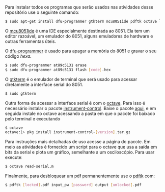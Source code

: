 Para instalar todos os programas que serão usados nas atividades desse repositório use o seguinte comando:

```bash
$ sudo apt-get install dfu-programmer gtkterm mcu8051ide pdftk octave liboctave-dev
```

O [mcu8051ide](http://www.moravia-microsystems.com/mcu-8051-ide/) é uma IDE especialmente destinada ao 8051. Ela tem um editor razoável, um emulador do 8051, alguns emuladores de hardware e outras ferramentas úteis.

O [dfu-programmer](https://dfu-programmer.github.io/) é usado para apagar a memória do 8051 e gravar o seu código *hexa*.

```bash
$ sudo dfu-programmer at89c5131 erase
$ sudo dfu-programmer at89c5131 flash [code].hex
```

O [gtkterm](http://gtkterm.feige.net/) é o emulador de terminal que será usado para acessar diretamente a interface serial do 8051.

```bash
$ sudo gtkterm
```

Outra forma de acessar a interface serial é com o [octave](http://octave.sourceforge.net/). Para isso é necessário instalar o pacote [instrument-control](http://wiki.octave.org/Instrument_control_package). Baixe o pacote [aqui](http://octave.sourceforge.net/instrument-control/index.html), e em seguida instale no octave acessando a pasta em que o pacote foi baixado pelo terminal e executando

```bash
$ octave
octave:1> pkg install instrument-control-[version].tar.gz
```
Para instruções mais detalhadas de uso acesse a página do pacote. Em meio as atividades é fornecido um script para o octave que usa a saída em bits da serial e plota um gráfico, semelhante a um osciloscópio. Para usar execute:

```bash
$ octave read-serial.m
```

Finalmente, para desbloquear um pdf permanentemente use o [pdftk](https://www.pdflabs.com/tools/pdftk-the-pdf-toolkit/) com:

```bash
$ pdftk [locked].pdf input_pw [password] output [unlocked].pdf
```

